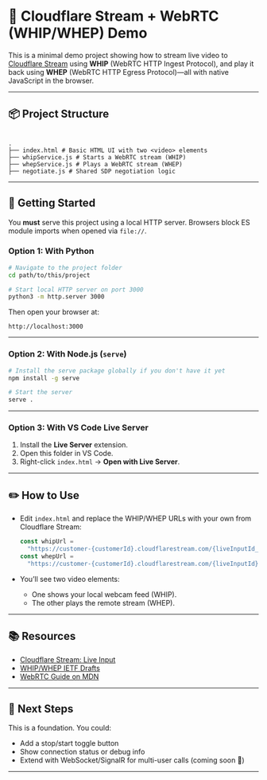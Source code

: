 # 🎥 Cloudflare Stream + WebRTC (WHIP/WHEP) Demo

This is a minimal demo project showing how to stream live video to [Cloudflare Stream](https://developers.cloudflare.com/stream/) using **WHIP** (WebRTC HTTP Ingest Protocol), and play it back using **WHEP** (WebRTC HTTP Egress Protocol)—all with native JavaScript in the browser.

---

## 📦 Project Structure

```

.
├── index.html # Basic HTML UI with two <video> elements
├── whipService.js # Starts a WebRTC stream (WHIP)
├── whepService.js # Plays a WebRTC stream (WHEP)
├── negotiate.js # Shared SDP negotiation logic

```

---

## 🚀 Getting Started

You **must** serve this project using a local HTTP server. Browsers block ES module imports when opened via `file://`.

### Option 1: With Python

```bash
# Navigate to the project folder
cd path/to/this/project

# Start local HTTP server on port 3000
python3 -m http.server 3000
```

Then open your browser at:

```
http://localhost:3000
```

---

### Option 2: With Node.js (`serve`)

```bash
# Install the serve package globally if you don't have it yet
npm install -g serve

# Start the server
serve .
```

---

### Option 3: With VS Code Live Server

1. Install the **Live Server** extension.
2. Open this folder in VS Code.
3. Right-click `index.html` → **Open with Live Server**.

---

## ✏️ How to Use

- Edit `index.html` and replace the WHIP/WHEP URLs with your own from Cloudflare Stream:

  ```js
  const whipUrl =
    "https://customer-{customerId}.cloudflarestream.com/{liveInputId_longer}/webRTC/publish";
  const whepUrl =
    "https://customer-{customerId}.cloudflarestream.com/{liveInputId}/webRTC/play";
  ```

- You’ll see two video elements:
  - One shows your local webcam feed (WHIP).
  - The other plays the remote stream (WHEP).

---

## 📚 Resources

- [Cloudflare Stream: Live Input](https://developers.cloudflare.com/stream/stream-live/start-stream-live/)
- [WHIP/WHEP IETF Drafts](https://www.ietf.org/archive/id/draft-ietf-wish-whip-01.html)
- [WebRTC Guide on MDN](https://developer.mozilla.org/en-US/docs/Web/API/WebRTC_API)

---

## 🧠 Next Steps

This is a foundation. You could:

- Add a stop/start toggle button
- Show connection status or debug info
- Extend with WebSocket/SignalR for multi-user calls (coming soon 👀)

---
